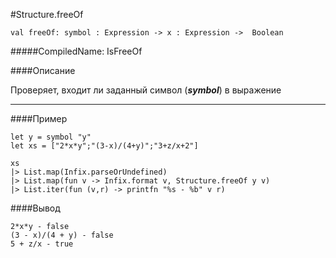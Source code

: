 #Structure.freeOf

	val freeOf: symbol : Expression -> x : Expression ->  Boolean


#####CompiledName: IsFreeOf


####Описание

Проверяет, входит ли заданный символ (***symbol***) в выражение

----------

####Пример
 
    let y = symbol "y"
    let xs = ["2*x*y";"(3-x)/(4+y)";"3+z/x+2"]
    
    xs
    |> List.map(Infix.parseOrUndefined)
    |> List.map(fun v -> Infix.format v, Structure.freeOf y v)
    |> List.iter(fun (v,r) -> printfn "%s - %b" v r)
    
####Вывод
    
    2*x*y - false
    (3 - x)/(4 + y) - false
    5 + z/x - true
    
    
